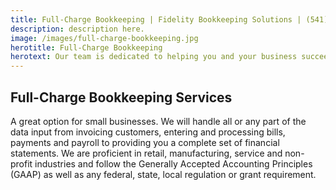 ```yaml
---
title: Full-Charge Bookkeeping | Fidelity Bookkeeping Solutions | (541) 375-0954
description: description here.
image: /images/full-charge-bookkeeping.jpg
herotitle: Full-Charge Bookkeeping
herotext: Our team is dedicated to helping you and your business succeed. From invoicing customers, entering and processing bills, payments and payroll to providing you a complete set of financial statements.
---
```


## Full-Charge Bookkeeping Services

 A great option for small businesses. We will handle all or any part of the data input from invoicing customers, entering and processing bills, payments and payroll to providing you a complete set of financial statements. We are proficient in retail, manufacturing, service and non-profit industries and follow the Generally Accepted Accounting Principles (GAAP) as well as any federal, state, local regulation or grant requirement.